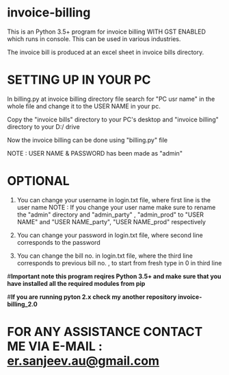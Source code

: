 # invoice-billing

This is an  Python 3.5+ program for invoice billing WITH GST ENABLED which runs in console.
This can be used in various industries.

The invoice bill is produced at an excel sheet in invoice bills directory.

# SETTING UP IN YOUR PC

In billing.py at invoice billing directory file search for "PC usr name" in the whole file and change it to the USER NAME in your pc.
  
Copy the "invoice bills" directory to your PC's desktop and "invoice billing" directory to your D:/ drive

Now the invoice billing can be done using "billing.py" file

NOTE : 
  USER NAME & PASSWORD has been made as "admin"
  
# **OPTIONAL**

1) You can change your username in login.txt file, where first line is the user name
  NOTE :
    If you change your user name make sure to rename the "admin" directory and "admin_party" , "admin_prod" to "USER NAME" and "USER           NAME_party", "USER NAME_prod" respectively

2) You can change your password in login.txt file, where second line corresponds to the password

3) You can change the bill no. in login.txt file, where the third line corresponds to previous bill no. , to start from fresh type in 0 in third line

#**Important note this program reqires Python 3.5+ and make sure that you have installed all the required modules from pip**

#**If you are running pyton 2.x check my another repository invoice-billing_2.0**

# FOR ANY ASSISTANCE CONTACT ME VIA E-MAIL : er.sanjeev.au@gmail.com
